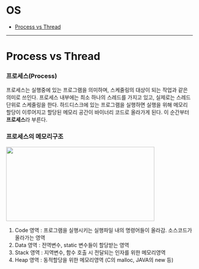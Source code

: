 # OS
- [Process vs Thread](#process-vs-thread)

***

# Process vs Thread
### 프로세스(Process)
프로세스는 실행중에 있는 프로그램을 의미하며, 스케줄링의 대상이 되는 작업과 같은 의미로 쓰인다. 프로세스 내부에는 최소 하나의 스레드를 가지고 있고, 실제로는 스레드 단위로 스케줄링을 한다. 
하드디스크에 있는 프로그램을 실행하면 실행을 위해 메모리 할당이 이루어지고 할당된 메모리 공간이 바이너리 코드로 올라가게 된다. 이 순간부터 **프로세스**라 부른다.  


### 프로세스의 메모리구조
<img src="https://user-images.githubusercontent.com/80737266/166136565-59993a30-ab66-459d-a8f0-294878eb8a39.png" width="400" height="200"/>  

1. Code  영역 : 프로그램을 실행시키는 실행파일 내의 명령어들이 올라감. 소스코드가 올라가는 영역
2. Data  영역 : 전역변수, static 변수들이 할당받는 영역
3. Stack 영역 : 지역변수, 함수 호출 시 전달되는 인자를 위한 메모리영역
4. Heap  영역 : 동적할당을 위한 메모리영역 (C의 malloc, JAVA의 new 등)
